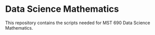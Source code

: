 # Data Science Mathematics

This repository contains the scripts needed for MST 690 Data Science
Mathematics.
